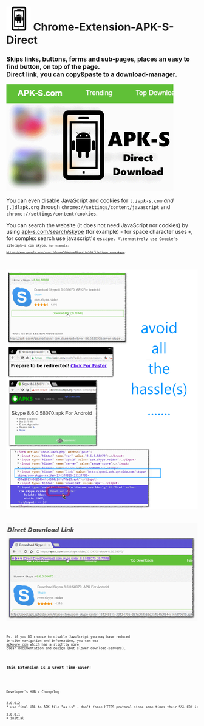 <h1><img alt="" src="resources/icon.png" height="64" width="64"/> Chrome-Extension-APK-S-Direct</h1>

<h3>Skips links, buttons, forms and sub-pages, places an easy to find button, on top of the page. <br/>Direct link, you can copy&amp;paste to a download-manager.</h3>

<img alt="" src="resources/tile.png"/>

You can even disable JavaScript and cookies for <code>[*.]apk-s.com</code> and <code>[*.]dlapk.org</code> through <code>chrome://settings/content/javascript</code> and <code>chrome://settings/content/cookies</code>.

You can search the website (it does not need JavaScript nor cookies) by using <a href="https://apk-s.com/search/skype">apk-s.com/search/skype</a> (for example) - for space character uses <code>+</code>, for complex search use javascript's <code>escape<code>.
Alternatively use Google's <code>site:apk-s.com skype<code>,
for example: <a href="https://www.google.com/search?num=50&gbv=1&q=site%3Aapk-s.com+skype">https://www.google.com/search?num=50&gbv=1&q=site%3Afilehippo.com+skype</a>.


<img alt="" src="resources/screenshot_1.png"/><br/>

<img alt="" src="resources/screenshot_2.png"/><br/>

Ps. if you DO choose to disable JavaScript you may have reduced in-site navigation and information,
you can use <a href="https://apkpure.com/">apkpure.com</a> which has a slightly more clear documentation and design (but slower download-servers).


<h3>This Extension Is A Great Time-Saver!</h3>

<pre>
Developer's HUB / Changelog


3.0.0.2
* use final URL to APK file "as is" - don't force HTTPS protocol since some times their SSL CDN is down...

3.0.0.1
+ initial
</pre>

<!-- <a href="https://paypal.me/e1adkarak0"><img src="https://www.paypalobjects.com/webstatic/mktg/Logo/pp-logo-100px.png" alt="PayPal Donation"></a> -->
